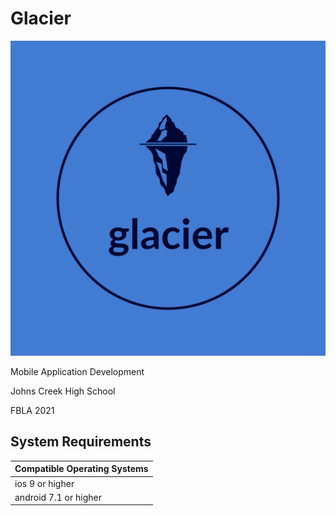 # Glacier
![](glacier-logos.jpeg)

Mobile Application Development

Johns Creek High School

FBLA 2021


## System Requirements

| Compatible Operating Systems |
| -----------------------------|
| ios 9 or higher              |
| android 7.1 or higher        |


